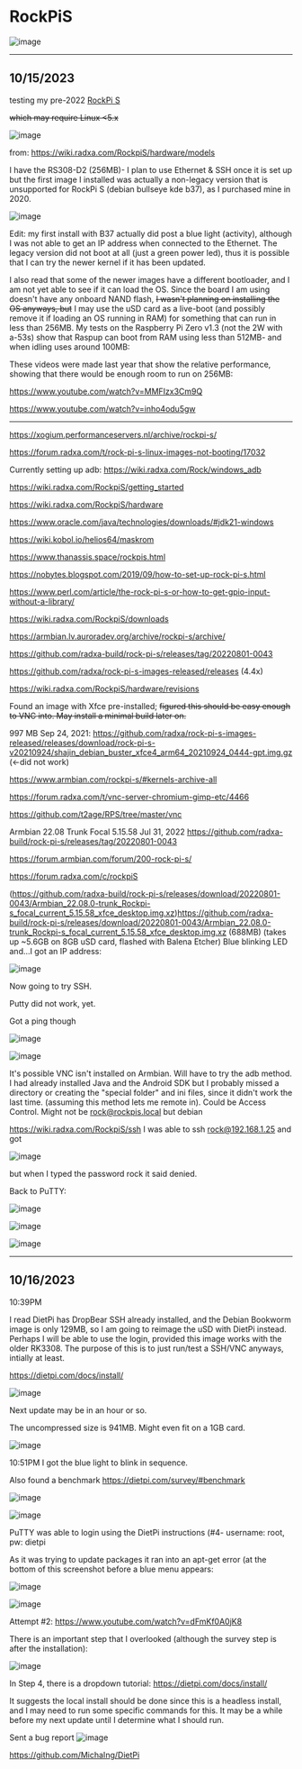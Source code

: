# RockPiS

![image](https://github.com/hatonthecat/RockPiS/assets/76194453/fc5047bd-95ab-4b85-bc0a-28ca278019a1)

---
10/15/2023
---

testing my pre-2022 [RockPi S](https://wiki.radxa.com/RockpiS) 

~~which may require Linux &lt;5.x~~

![image](https://github.com/hatonthecat/RockPiS/assets/76194453/4ecfd7b2-407d-4e63-b946-d887a9b0acc5)

from: https://wiki.radxa.com/RockpiS/hardware/models

I have the RS308-D2 (256MB)- I plan to use Ethernet & SSH once it is set up but the first image I installed was actually a non-legacy version that is unsupported for RockPi S (debian bullseye kde b37), as I purchased mine in 2020. 

![image](https://github.com/hatonthecat/RockPiS/assets/76194453/415344ea-0b5a-4e18-93e4-1e4945c62dd5)


Edit: my first install with B37 actually did post a blue light (activity), although I was not able to get an IP address when connected to the Ethernet. The legacy version did not boot at all (just a green power led), thus it is possible that I can try the newer kernel if it has been updated.  

I also read that some of the newer images have a different bootloader, and I am not yet able to see if it can load the OS. Since the board I am using doesn't have any onboard NAND flash, ~~I wasn't planning on installing the OS anyways, but~~ I may use the uSD card as a live-boot (and possibly remove it if loading an OS running in RAM) for something that can run in less than 256MB. My tests on the Raspberry Pi Zero v1.3 (not the 2W with a-53s) show that Raspup can boot from RAM using less than 512MB- and when idling uses around 100MB:

These videos were made last year that show the relative performance, showing that there would be enough room to run on 256MB:

https://www.youtube.com/watch?v=MMFIzx3Cm9Q

https://www.youtube.com/watch?v=inho4odu5gw

-----

https://xogium.performanceservers.nl/archive/rockpi-s/

https://forum.radxa.com/t/rock-pi-s-linux-images-not-booting/17032

Currently setting up adb: https://wiki.radxa.com/Rock/windows_adb

https://wiki.radxa.com/RockpiS/getting_started

https://wiki.radxa.com/RockpiS/hardware

https://www.oracle.com/java/technologies/downloads/#jdk21-windows

https://wiki.kobol.io/helios64/maskrom

https://www.thanassis.space/rockpis.html

https://nobytes.blogspot.com/2019/09/how-to-set-up-rock-pi-s.html

https://www.perl.com/article/the-rock-pi-s-or-how-to-get-gpio-input-without-a-library/

https://wiki.radxa.com/RockpiS/downloads

https://armbian.lv.auroradev.org/archive/rockpi-s/archive/

https://github.com/radxa-build/rock-pi-s/releases/tag/20220801-0043

https://github.com/radxa/rock-pi-s-images-released/releases (4.4x)

https://wiki.radxa.com/RockpiS/hardware/revisions

Found an image with Xfce pre-installed; ~~figured this should be easy enough to VNC into. May install a minimal build later on.~~

997 MB Sep 24, 2021: https://github.com/radxa/rock-pi-s-images-released/releases/download/rock-pi-s-v20210924/shajin_debian_buster_xfce4_arm64_20210924_0444-gpt.img.gz (<-did not work)

https://www.armbian.com/rockpi-s/#kernels-archive-all 

https://forum.radxa.com/t/vnc-server-chromium-gimp-etc/4466

https://github.com/t2age/RPS/tree/master/vnc

Armbian 22.08 Trunk Focal 5.15.58 Jul 31, 2022 https://github.com/radxa-build/rock-pi-s/releases/tag/20220801-0043 

https://forum.armbian.com/forum/200-rock-pi-s/ 

https://forum.radxa.com/c/rockpiS

(https://github.com/radxa-build/rock-pi-s/releases/download/20220801-0043/Armbian_22.08.0-trunk_Rockpi-s_focal_current_5.15.58_xfce_desktop.img.xz)https://github.com/radxa-build/rock-pi-s/releases/download/20220801-0043/Armbian_22.08.0-trunk_Rockpi-s_focal_current_5.15.58_xfce_desktop.img.xz (688MB) (takes up ~5.6GB on 8GB uSD card, flashed with Balena Etcher) Blue blinking LED and...I got an IP address:

![image](https://github.com/hatonthecat/RockPiS/assets/76194453/17d1bdb5-ce7b-4181-8642-e0e164e23a73)

Now going to try SSH.

Putty did not work, yet.

Got a ping though

![image](https://github.com/hatonthecat/RockPiS/assets/76194453/02407329-0c85-4e5c-ae98-5dc0121c59aa)

![image](https://github.com/hatonthecat/RockPiS/assets/76194453/3042efc9-6737-4891-999d-e3761b69c537)

It's possible VNC isn't installed on Armbian. Will have to try the adb method. I had already installed Java and the Android SDK but I probably missed a directory or creating the "special folder" and ini files, since it didn't work the last time. (assuming this method lets me remote in). Could be Access Control. Might not be rock@rockpis.local but debian 

https://wiki.radxa.com/RockpiS/ssh I was able to ssh rock@192.168.1.25 and got 

![image](https://github.com/hatonthecat/RockPiS/assets/76194453/1a3ad5d7-7627-4a3f-92a9-a62604341ab1)

but when I typed the password rock it said denied. 

Back to PuTTY:

![image](https://github.com/hatonthecat/RockPiS/assets/76194453/0f54f65a-973a-4071-9f06-2326bf0ff5ae)

![image](https://github.com/hatonthecat/RockPiS/assets/76194453/e53a3b92-cf70-4efb-9ab6-bf2b84bf8ae0)

![image](https://github.com/hatonthecat/RockPiS/assets/76194453/64cf6ea9-9835-4c4f-b24d-1dfd5935f66d)

----
10/16/2023
----

10:39PM

I read DietPi has DropBear SSH already installed, and the Debian Bookworm image is only 129MB, so I am going to reimage the uSD with DietPi instead. Perhaps I will be able to use the login, provided this image works with the older RK3308. The purpose of this is to just run/test a SSH/VNC anyways, intially at least.

https://dietpi.com/docs/install/

![image](https://github.com/hatonthecat/RockPiS/assets/76194453/3d36bc30-42d7-4953-85a8-74c6a6650aa0)

Next update may be in an hour or so.

The uncompressed size is 941MB. Might even fit on a 1GB card.

![image](https://github.com/hatonthecat/RockPiS/assets/76194453/909db3eb-d9c5-4ea9-b5c8-7f1206acd71f)

10:51PM I got the blue light to blink in sequence.

Also found a benchmark
https://dietpi.com/survey/#benchmark

![image](https://github.com/hatonthecat/RockPiS/assets/76194453/dcefc084-79fd-450b-9d3e-5a108a07469b)


![image](https://github.com/hatonthecat/RockPiS/assets/76194453/acdfedc4-325d-419e-b9b7-9fea6077640d)

PuTTY was able to login using the DietPi instructions (#4- username: root, pw: dietpi

As it was trying to update packages it ran into an apt-get error (at the bottom of this screenshot before a blue menu appears:

![image](https://github.com/hatonthecat/RockPiS/assets/76194453/24da0da5-c14c-4877-8a93-b714c5989a2a)

![image](https://github.com/hatonthecat/RockPiS/assets/76194453/125a31e6-8d0e-4bc9-955e-b86fd0660ebc)

Attempt #2: https://www.youtube.com/watch?v=dFmKf0A0jK8

There is an important step that I overlooked (although the survey step is after the installation):

 ![image](https://github.com/hatonthecat/RockPiS/assets/76194453/e5a185f2-5304-49bd-8b90-3492c2753426)

In Step 4, there is a dropdown tutorial:
https://dietpi.com/docs/install/

It suggests the local install should be done since this is a headless install, and I may need to run some specific commands for this. It may be a while before my next update until I determine what I should run. 

Sent a bug report
![image](https://github.com/hatonthecat/RockPiS/assets/76194453/35c82172-efe5-402f-b7f9-56bb4401c2ee)

https://github.com/MichaIng/DietPi
